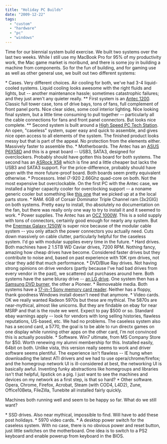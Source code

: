 ```yaml
---
title: "Holiday PC Builds"
date: "2009-12-22"
tags: 
  - "custom"
  - "hardware"
  - "pc"
  - "windows"
---
```


Time for our biennial system build exercise. We built two systems over the last two weeks. While I still use my MacBook Pro for 95% of my productivity work, the Mac game market is moribund, and there is some joy in building a machine from components. So for the fun of building, and for gaming use as well as other general use, we built out two different systems:

\* Cases. Very different choices. Air cooling for both, we've had 3-4 liquid-cooled systems. Liquid cooling looks awesome with the right fluids and lights, but -- another maintenance hassle; sometimes catastrophic failures; and they just aren't any quieter really. \*\* First system is an [Antec 1200](http://www.newegg.com/product/product.aspx?item=N82E16811129043). Classic full tower case, tons of drive bays, tons of fans, full complement of front panel ports. Nice clear sides, some cool interior lighting. Nice looking final system, but a little time consuming to pull together -- particularly all the cable connections for fans and front panel connectors. But looks nice complete. \*\* Second system is built around a [High Speed PC Tech Station](http://www.highspeedpc.com/Merchant2/merchant.mv?Screen=CTGY&Category_Code=TopTechSTD). An open, "caseless" system, super easy and quick to assemble, and gives nice open access to all elements of the system. The finished product looks messy but that is part of the appeal. No protection from the elements either. Massively faster to assemble tho. \* Motherboards. The Antec has an [ASUS P6X58D](http://usa.asus.com/product.aspx?P_ID=wurRaDZ8lo4Ckukj&templete=2) and this is a great board -- USB3, SATA3, designed for overclockers. Probably should have gotten this board for both systems. The second has an [ASRock X58](http://www.newegg.com/Product/Product.aspx?Item=N82E16813157150) which is fine and a little cheaper but lacks the USB3 and SATA3 support. For the price-difference, probably should have goen with the more future-proof board. Both boards seem pretty equivalent otherwise. \* Processors. Intel i7-920 2.66Ghz quad-core on both. Not the most expensive but overclockable. On the first PC with the Antec case, we installed a higher capacity cooler for overclocking support -- a noname generic cooler but something like [this one](http://www.computersonics.com/_e/CPU_Fans/product/CPUFAN_OCZVANQUISHER/OCZ_Vanquisher_CPU_Heatsink_Fan.htm) that we picked up at a the local parts store. \* RAM. 6GB of Corsair Dominator Triple Channel ram (3x2GIG) on both systems. Pretty easy to install, tho absolutely no documentation on the fan, but there was really only one way to try to install it and it seemed to work. \* Power supplies. The Antec has an [OCZ 1000W](http://www.ocztechnology.com/products/power_management/ocz_z_series_1000w). This is a solid supply with tons of connectors, certainly good enough for nearly any system. But the [Enermax Galaxy 1250W](http://www.newegg.com/Product/Product.aspx?Item=N82E16817194046) is super nice because of the modular cable system -- you only attach the power connectors you actually need. Cuts down massively on cable clutter, particularly helpful for the caseless system. I'd go with modular supplies every time in the future. \* Hard drives. Both machines have 2 1.5TB WD Caviar drives, 7200 RPM. Nothing fancy, amazing how cheap drives have become. Considered faster drives but they contribute to noise and, based on past experience with 10K rpm drives, not clear they add that much performance. \* DVD/Blue Ray drives. Not having strong opinions on drive vendors (partly because I've had bad drives from every vendor in the past), we scattered out purchases around here. Both systems have the same bluray drive -- [an LG drive](http://www.newegg.com/Product/Product.aspx?Item=N82E16827136164). One system then has a [Samsung DVD burner](http://www.amazon.com/gp/product/B002HFWBIA/ref=oss_T15_product), the other a Pioneer. \* Removeable media. Both systems have a [17-in-1 Sony memory card reader](http://www.amazon.com/gp/product/B001AI6CNK/ref=oss_T15_product). Neither has a floppy, thank goodness Windows install doesn't need that anymore. \* Video cards. OK we really wanted Radeon 5970s but these are mythical. The 5870s are near-mythical, almost like unicorns. But they are findable on ebay for near MSRP and that is the route we went. Expect to pay $500 or so. Standard ebay warnings apply -- look for vendors with long selling histories, flawless reputations, US-based, etc. We had no problems. The caseless system also has a second card, a 5770, the goal is to be able to run directx games on one display while running other apps on the other card, I'm not convinced this is actually possible. \* Software. Win7 ultimate, from MS Company Store for $50. Worth renewing my alumni membership for this. Installed easily, 64bit on both. Unlike vista, this version really seems to work and driver software seems plentiful. The experience isn't flawless -- IE hung when downloading the latest ATI drivers and we had to use opera/chrome/firefox; and the homegroup network UI is ill-considered at best, the networking UI is basically awful. Inventing funky abstractions like homegroups and libraries isn't that helpful, lipstick on a pig. I just want to see the machines and devices on my network as a first step, is that so hard? \* Other software. Opera, Chrome, Firefox, Acrobat, Steam (with COD4, L4D2), Zune, Office10Beta, FileZilla, Tunebite all installed fairly quickly.

Machines both running well and seem to be happy so far. What do we still want?

\* SSD drives. Also near mythical, impossible to find. Will have to add these post holidays. \* 5970 video cards. \* A desktop power switch for the caseless system. With no case, there is no obvious power and reset button, just little switches on the motherboard. One idea is to switch to a PS2 keyboard and enable powerup from keyboard in the BIOS.
